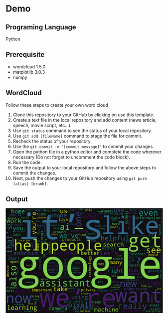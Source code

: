 # Demo
## Programing Language
Python
## Prerequisite
- wordcloud 1.5.0
- matplotlib 3.0.3
- numpy
## WordCloud
Follow these steps to create your own word cloud
1. Clone this repository to your GitHub by clicking on use this template.
2. Create a text file in the local repository and add content (news article, speech, movie script, etc...).
3. Use `git status` command to see the status of your local repository.
4. Use `git add [fileName]` command to stage the file for commit.
5. Recheck the status of your repository.
6. Use the `git commit -m "[commit message]"` to commit your changes.
7. Open the python file in a python editor and complete the code wherever necessary (Do not forget to uncomment the code block).
8. Run the code.
9. Save the output to your local repository and follow the above steps to commit the changes.
10. Next, push the changes to your GitHub repository using `git push [alias] [branh]`.
## Output
![WordCloud](Output/OutputImage.png)
